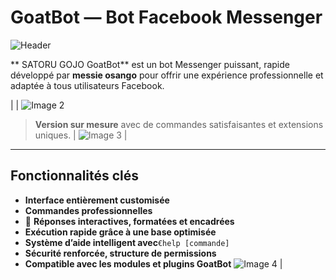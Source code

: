 #   GoatBot — Bot Facebook Messenger

![Header](https://i.imgur.com/zv1D0hH.png)

**  SATORU GOJO GoatBot** est un bot Messenger puissant, rapide développé par **messie osango** pour offrir une expérience professionnelle et adaptée à tous  utilisateurs Facebook.

| | ![Image 2](https://i.imgur.com/9GzwWSy.png) 


> **Version sur mesure** avec de commandes satisfaisantes et extensions uniques.
| ![Image 3](https://i.imgur.com/3sTBf8w.png) |
---

 





##  Fonctionnalités clés

- **Interface entièrement customisée**
-  **Commandes professionnelles**
- 💬 **Réponses interactives, formatées et encadrées**
- **Exécution rapide grâce à une base optimisée**
- **Système d’aide intelligent avec**`€help [commande]`
-  **Sécurité renforcée, structure de permissions**
- **Compatible avec les modules et plugins GoatBot**
![Image 4](https://i.imgur.com/Mv3KiZ6.png) | 


